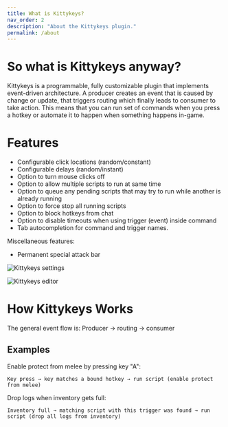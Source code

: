 ```yaml
---
title: What is Kittykeys?
nav_order: 2
description: "About the Kittykeys plugin."
permalink: /about
---
```


# So what is Kittykeys anyway?

Kittykeys is a programmable, fully customizable plugin that implements event-driven architecture. A producer creates an event that is caused by change or update, that triggers routing which finally leads to consumer to take action. This means that you can run set of commands when you press a hotkey or automate it to happen when something happens in-game.

# Features

- Configurable click locations (random/constant)
- Configurable delays (random/instant)
- Option to turn mouse clicks off
- Option to allow multiple scripts to run at same time
- Option to queue any pending scripts that may try to run while another is already running
- Option to force stop all running scripts
- Option to block hotkeys from chat
- Option to disable timeouts when using trigger (event) inside command
- Tab autocompletion for command and trigger names.

Miscellaneous features:
- Permanent special attack bar

![Kittykeys settings](https://i.imgur.com/JDt1pTs.png)

![Kittykeys editor](https://i.imgur.com/zRNzIa9.gif)

# How Kittykeys Works

The general event flow is: Producer → routing → consumer

## Examples

Enable protect from melee by pressing key "A":  
```
Key press → key matches a bound hotkey → run script (enable protect from melee)
```

Drop logs when inventory gets full:  
```
Inventory full → matching script with this trigger was found → run script (drop all logs from inventory)  
````